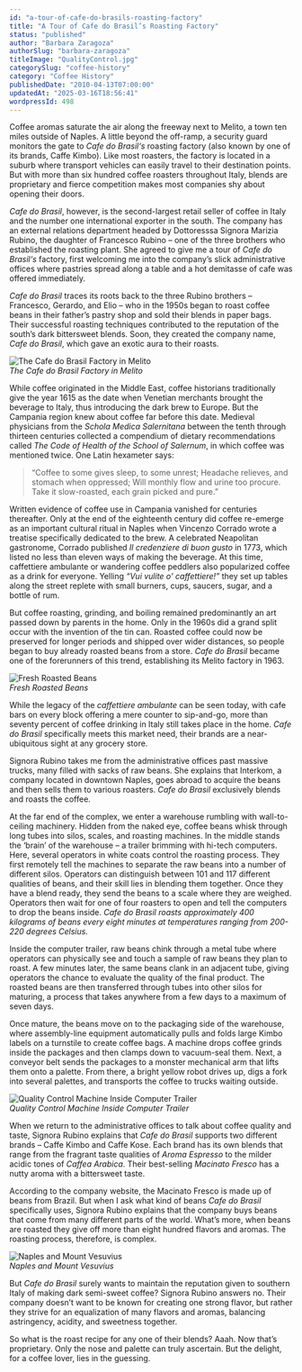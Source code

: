 ```yaml
---
id: "a-tour-of-cafe-do-brasils-roasting-factory"
title: "A Tour of Cafe do Brasil’s Roasting Factory"
status: "published"
author: "Barbara Zaragoza"
authorSlug: "barbara-zaragoza"
titleImage: "QualityControl.jpg"
categorySlug: "coffee-history"
category: "Coffee History"
publishedDate: "2010-04-13T07:00:00"
updatedAt: "2025-03-16T18:56:41"
wordpressId: 498
---
```


Coffee aromas saturate the air along the freeway next to Melito, a town ten miles outside of Naples. A little beyond the off-ramp, a security guard monitors the gate to **Cafe do Brasil*‘s* roasting factory (also known by one of its brands, Caffe Kimbo). Like most roasters, the factory is located in a suburb where transport vehicles can easily travel to their destination points. But with more than six hundred coffee roasters throughout Italy, blends are proprietary and fierce competition makes most companies shy about opening their doors.

*Cafe do Brasil*, however, is the second-largest retail seller of coffee in Italy and the number one international exporter in the south. The company has an external relations department headed by Dottoresssa Signora Marizia Rubino, the daughter of Francesco Rubino – one of the three brothers who established the roasting plant. She agreed to give me a tour of **Cafe do Brasil*‘s* factory, first welcoming me into the company’s slick administrative offices where pastries spread along a table and a hot demitasse of cafe was offered immediately.

*Cafe do Brasil* traces its roots back to the three Rubino brothers – Francesco, Gerardo, and Elio – who in the 1950s began to roast coffee beans in their father’s pastry shop and sold their blends in paper bags. Their successful roasting techniques contributed to the reputation of the south’s dark bittersweet blends. Soon, they created the company name, *Cafe do Brasil*, which gave an exotic aura to their roasts.

![The Cafe do Brasil Factory in Melito](Kimbo.jpg)  
*The *Cafe do Brasil* Factory in Melito*

While coffee originated in the Middle East, coffee historians traditionally give the year 1615 as the date when Venetian merchants brought the beverage to Italy, thus introducing the dark brew to Europe. But the Campania region knew about coffee far before this date. Medieval physicians from the *Schola Medica Salernitana* between the tenth through thirteen centuries collected a compendium of dietary recommendations called *The Code of Health of the School of Salernum*, in which coffee was mentioned twice. One Latin hexameter says:

> “Coffee to some gives sleep, to some unrest; Headache relieves, and stomach when oppressed; Will monthly flow and urine too procure. Take it slow-roasted, each grain picked and pure.”

Written evidence of coffee use in Campania vanished for centuries thereafter. Only at the end of the eighteenth century did coffee re-emerge as an important cultural ritual in Naples when Vincenzo Corrado wrote a treatise specifically dedicated to the brew. A celebrated Neapolitan gastronome, Corrado published *Il credenziere di buon gusto* in 1773, which listed no less than eleven ways of making the beverage. At this time, caffettiere ambulante or wandering coffee peddlers also popularized coffee as a drink for everyone. Yelling *“Vui vulite o’ caffettiere!”* they set up tables along the street replete with small burners, cups, saucers, sugar, and a bottle of rum.

But coffee roasting, grinding, and boiling remained predominantly an art passed down by parents in the home. Only in the 1960s did a grand split occur with the invention of the tin can. Roasted coffee could now be preserved for longer periods and shipped over wider distances, so people began to buy already roasted beans from a store. *Cafe do Brasil* became one of the forerunners of this trend, establishing its Melito factory in 1963.

![Fresh Roasted Beans](FreshRoasts1.jpg)  
*Fresh Roasted Beans*

While the legacy of the *caffettiere ambulante* can be seen today, with cafe bars on every block offering a mere counter to sip-and-go, more than seventy percent of coffee drinking in Italy still takes place in the home. *Cafe do Brasil* specifically meets this market need, their brands are a near-ubiquitous sight at any grocery store.

Signora Rubino takes me from the administrative offices past massive trucks, many filled with sacks of raw beans. She explains that Interkom, a company located in downtown Naples, goes abroad to acquire the beans and then sells them to various roasters. *Cafe do Brasil* exclusively blends and roasts the coffee.

At the far end of the complex, we enter a warehouse rumbling with wall-to-ceiling machinery. Hidden from the naked eye, coffee beans whisk through long tubes into silos, scales, and roasting machines. In the middle stands the ‘brain’ of the warehouse – a trailer brimming with hi-tech computers. Here, several operators in white coats control the roasting process. They first remotely tell the machines to separate the raw beans into a number of different silos. Operators can distinguish between 101 and 117 different qualities of beans, and their skill lies in blending them together. Once they have a blend ready, they send the beans to a scale where they are weighed. Operators then wait for one of four roasters to open and tell the computers to drop the beans inside. *Cafe do Brasil roasts approximately 400 kilograms of beans every eight minutes at temperatures ranging from 200-220 degrees Celsius.*

Inside the computer trailer, raw beans chink through a metal tube where operators can physically see and touch a sample of raw beans they plan to roast. A few minutes later, the same beans clank in an adjacent tube, giving operators the chance to evaluate the quality of the final product. The roasted beans are then transferred through tubes into other silos for maturing, a process that takes anywhere from a few days to a maximum of seven days.

Once mature, the beans move on to the packaging side of the warehouse, where assembly-line equipment automatically pulls and folds large Kimbo labels on a turnstile to create coffee bags. A machine drops coffee grinds inside the packages and then clamps down to vacuum-seal them. Next, a conveyor belt sends the packages to a monster mechanical arm that lifts them onto a palette. From there, a bright yellow robot drives up, digs a fork into several palettes, and transports the coffee to trucks waiting outside.

![Quality Control Machine Inside Computer Trailer](QualityControl.jpg)  
*Quality Control Machine Inside Computer Trailer*

When we return to the administrative offices to talk about coffee quality and taste, Signora Rubino explains that *Cafe do Brasil* supports two different brands – Caffe Kimbo and Caffe Kose. Each brand has its own blends that range from the fragrant taste qualities of *Aroma Espresso* to the milder acidic tones of *Caffea Arabica*. Their best-selling *Macinato Fresco* has a nutty aroma with a bittersweet taste.

According to the company website, the Macinato Fresco is made up of beans from Brazil. But when I ask what kind of beans *Cafe do Brasil* specifically uses, Signora Rubino explains that the company buys beans that come from many different parts of the world. What’s more, when beans are roasted they give off more than eight hundred flavors and aromas. The roasting process, therefore, is complex.

![Naples and Mount Vesuvius](Vesuvio.jpg)  
*Naples and Mount Vesuvius*

But *Cafe do Brasil* surely wants to maintain the reputation given to southern Italy of making dark semi-sweet coffee? Signora Rubino answers no. Their company doesn’t want to be known for creating one strong flavor, but rather they strive for an equalization of many flavors and aromas, balancing astringency, acidity, and sweetness together.

So what is the roast recipe for any one of their blends? Aaah. Now that’s proprietary. Only the nose and palette can truly ascertain. But the delight, for a coffee lover, lies in the guessing.
